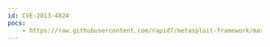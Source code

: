 ```yaml
---
id: CVE-2013-4824
pocs:
    - https://raw.githubusercontent.com/rapid7/metasploit-framework/master/modules/auxiliary/admin/hp/hp_imc_som_create_account.rb
---
```

